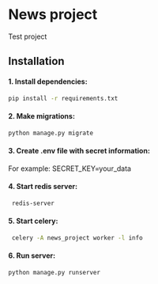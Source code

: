 

# News project
Test project

## Installation

#### 1. Install dependencies:

```bash
pip install -r requirements.txt
```

#### 2. Make migrations:


```bash
python manage.py migrate
```

#### 3. Create .env file with secret information:

For example:
SECRET_KEY=your_data 

#### 4. Start redis server:

```bash
 redis-server
```

#### 5. Start celery:

```bash
 celery -A news_project worker -l info
```

#### 6. Run server:

```bash
python manage.py runserver
```
